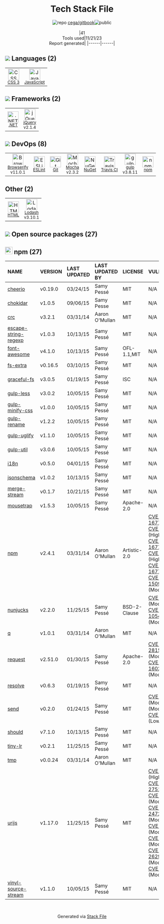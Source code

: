 <!--
--- Readme.md Snippet without images Start ---
## Tech Stack
cega/gitbook is built on the following main stack:
- [Mocha](http://mochajs.org/) – Javascript Testing Framework
- [gulp](http://gulpjs.com/) – JS Build Tools / JS Task Runners
- [Browserify](http://browserify.org/) – Front End Package Manager
- [.NET](http://www.microsoft.com/net/) – Frameworks (Full Stack)
- [jQuery](http://jquery.com/) – Javascript UI Libraries
- [JavaScript](https://developer.mozilla.org/en-US/docs/Web/JavaScript) – Languages
- [Lodash](https://lodash.com) – Javascript Utilities & Libraries
- [ESLint](http://eslint.org/) – Code Review
- [Travis CI](http://travis-ci.com/) – Continuous Integration

Full tech stack [here](/techstack.md)
--- Readme.md Snippet without images End ---

--- Readme.md Snippet with images Start ---
## Tech Stack
cega/gitbook is built on the following main stack:
- <img width='25' height='25' src='https://img.stackshare.io/service/832/mocha.png' alt='Mocha'/> [Mocha](http://mochajs.org/) – Javascript Testing Framework
- <img width='25' height='25' src='https://img.stackshare.io/service/844/iruTC031.png' alt='gulp'/> [gulp](http://gulpjs.com/) – JS Build Tools / JS Task Runners
- <img width='25' height='25' src='https://img.stackshare.io/service/849/9esmqty2.png' alt='Browserify'/> [Browserify](http://browserify.org/) – Front End Package Manager
- <img width='25' height='25' src='https://img.stackshare.io/service/1014/IoPy1dce_400x400.png' alt='.NET'/> [.NET](http://www.microsoft.com/net/) – Frameworks (Full Stack)
- <img width='25' height='25' src='https://img.stackshare.io/service/1021/lxEKmMnB_400x400.jpg' alt='jQuery'/> [jQuery](http://jquery.com/) – Javascript UI Libraries
- <img width='25' height='25' src='https://img.stackshare.io/service/1209/javascript.jpeg' alt='JavaScript'/> [JavaScript](https://developer.mozilla.org/en-US/docs/Web/JavaScript) – Languages
- <img width='25' height='25' src='https://img.stackshare.io/service/2438/lodash.png' alt='Lodash'/> [Lodash](https://lodash.com) – Javascript Utilities & Libraries
- <img width='25' height='25' src='https://img.stackshare.io/service/3337/Q4L7Jncy.jpg' alt='ESLint'/> [ESLint](http://eslint.org/) – Code Review
- <img width='25' height='25' src='https://img.stackshare.io/service/460/Lu6cGu0z_400x400.png' alt='Travis CI'/> [Travis CI](http://travis-ci.com/) – Continuous Integration

Full tech stack [here](/techstack.md)
--- Readme.md Snippet with images End ---
-->
<div align="center">

# Tech Stack File
![](https://img.stackshare.io/repo.svg "repo") [cega/gitbook](https://github.com/cega/gitbook)![](https://img.stackshare.io/public_badge.svg "public")
<br/><br/>
|41<br/>Tools used|11/21/23 <br/>Report generated|
|------|------|
</div>

## <img src='https://img.stackshare.io/languages.svg'/> Languages (2)
<table><tr>
  <td align='center'>
  <img width='36' height='36' src='https://img.stackshare.io/service/6727/css.png' alt='CSS 3'>
  <br>
  <sub><a href="https://developer.mozilla.org/en-US/docs/Web/CSS/CSS3">CSS 3</a></sub>
  <br>
  <sub></sub>
</td>

<td align='center'>
  <img width='36' height='36' src='https://img.stackshare.io/service/1209/javascript.jpeg' alt='JavaScript'>
  <br>
  <sub><a href="https://developer.mozilla.org/en-US/docs/Web/JavaScript">JavaScript</a></sub>
  <br>
  <sub></sub>
</td>

</tr>
</table>

## <img src='https://img.stackshare.io/frameworks.svg'/> Frameworks (2)
<table><tr>
  <td align='center'>
  <img width='36' height='36' src='https://img.stackshare.io/service/1014/IoPy1dce_400x400.png' alt='.NET'>
  <br>
  <sub><a href="http://www.microsoft.com/net/">.NET</a></sub>
  <br>
  <sub></sub>
</td>

<td align='center'>
  <img width='36' height='36' src='https://img.stackshare.io/service/1021/lxEKmMnB_400x400.jpg' alt='jQuery'>
  <br>
  <sub><a href="http://jquery.com/">jQuery</a></sub>
  <br>
  <sub>v2.1.4</sub>
</td>

</tr>
</table>

## <img src='https://img.stackshare.io/devops.svg'/> DevOps (8)
<table><tr>
  <td align='center'>
  <img width='36' height='36' src='https://img.stackshare.io/service/849/9esmqty2.png' alt='Browserify'>
  <br>
  <sub><a href="http://browserify.org/">Browserify</a></sub>
  <br>
  <sub>v11.0.1</sub>
</td>

<td align='center'>
  <img width='36' height='36' src='https://img.stackshare.io/service/3337/Q4L7Jncy.jpg' alt='ESLint'>
  <br>
  <sub><a href="http://eslint.org/">ESLint</a></sub>
  <br>
  <sub></sub>
</td>

<td align='center'>
  <img width='36' height='36' src='https://img.stackshare.io/service/1046/git.png' alt='Git'>
  <br>
  <sub><a href="http://git-scm.com/">Git</a></sub>
  <br>
  <sub></sub>
</td>

<td align='center'>
  <img width='36' height='36' src='https://img.stackshare.io/service/832/mocha.png' alt='Mocha'>
  <br>
  <sub><a href="http://mochajs.org/">Mocha</a></sub>
  <br>
  <sub>v2.3.2</sub>
</td>

<td align='center'>
  <img width='36' height='36' src='https://img.stackshare.io/service/2637/6I3oEOP4_400x400.jpg' alt='NuGet'>
  <br>
  <sub><a href="https://www.nuget.org/">NuGet</a></sub>
  <br>
  <sub></sub>
</td>

<td align='center'>
  <img width='36' height='36' src='https://img.stackshare.io/service/460/Lu6cGu0z_400x400.png' alt='Travis CI'>
  <br>
  <sub><a href="http://travis-ci.com/">Travis CI</a></sub>
  <br>
  <sub></sub>
</td>

<td align='center'>
  <img width='36' height='36' src='https://img.stackshare.io/service/844/iruTC031.png' alt='gulp'>
  <br>
  <sub><a href="http://gulpjs.com/">gulp</a></sub>
  <br>
  <sub>v3.8.11</sub>
</td>

<td align='center'>
  <img width='36' height='36' src='https://img.stackshare.io/service/1120/lejvzrnlpb308aftn31u.png' alt='npm'>
  <br>
  <sub><a href="https://www.npmjs.com/">npm</a></sub>
  <br>
  <sub></sub>
</td>

</tr>
</table>

## Other (2)
<table><tr>
  <td align='center'>
  <img width='36' height='36' src='https://img.stackshare.io/service/2270/no-img-open-source.png' alt='HTML'>
  <br>
  <sub><a href="http://">HTML</a></sub>
  <br>
  <sub></sub>
</td>

<td align='center'>
  <img width='36' height='36' src='https://img.stackshare.io/service/2438/lodash.png' alt='Lodash'>
  <br>
  <sub><a href="https://lodash.com">Lodash</a></sub>
  <br>
  <sub>v3.10.1</sub>
</td>

</tr>
</table>


## <img src='https://img.stackshare.io/group.svg' /> Open source packages (27)</h2>

## <img width='24' height='24' src='https://img.stackshare.io/service/1120/lejvzrnlpb308aftn31u.png'/> npm (27)

|NAME|VERSION|LAST UPDATED|LAST UPDATED BY|LICENSE|VULNERABILITIES|
|:------|:------|:------|:------|:------|:------|
|[cheerio](https://www.npmjs.com/cheerio)|v0.19.0|03/24/15|Samy Pessé |MIT|N/A|
|[chokidar](https://www.npmjs.com/chokidar)|v1.0.5|09/06/15|Samy Pesse |MIT|N/A|
|[crc](https://www.npmjs.com/crc)|v3.2.1|03/31/14|Aaron O'Mullan |MIT|N/A|
|[escape-string-regexp](https://www.npmjs.com/escape-string-regexp)|v1.0.3|10/13/15|Samy Pessé |MIT|N/A|
|[font-awesome](https://www.npmjs.com/font-awesome)|v4.1.0|10/13/15|Samy Pessé |OFL-1.1,MIT|N/A|
|[fs-extra](https://www.npmjs.com/fs-extra)|v0.16.5|03/10/15|Samy Pessé |MIT|N/A|
|[graceful-fs](https://www.npmjs.com/graceful-fs)|v3.0.5|01/19/15|Samy Pessé |ISC|N/A|
|[gulp-less](https://www.npmjs.com/gulp-less)|v3.0.2|10/05/15|Samy Pessé |MIT|N/A|
|[gulp-minify-css](https://www.npmjs.com/gulp-minify-css)|v1.0.0|10/05/15|Samy Pessé |MIT|N/A|
|[gulp-rename](https://www.npmjs.com/gulp-rename)|v1.2.2|10/05/15|Samy Pessé |MIT|N/A|
|[gulp-uglify](https://www.npmjs.com/gulp-uglify)|v1.1.0|10/05/15|Samy Pessé |MIT|N/A|
|[gulp-util](https://www.npmjs.com/gulp-util)|v3.0.6|10/05/15|Samy Pessé |MIT|N/A|
|[i18n](https://www.npmjs.com/i18n)|v0.5.0|04/01/15|Samy Pessé |MIT|N/A|
|[jsonschema](https://www.npmjs.com/jsonschema)|v1.0.2|10/13/15|Samy Pessé |MIT|N/A|
|[merge-stream](https://www.npmjs.com/merge-stream)|v0.1.7|10/21/15|Samy Pessé |MIT|N/A|
|[mousetrap](https://www.npmjs.com/mousetrap)|v1.5.3|10/05/15|Samy Pessé |Apache-2.0|N/A|
|[npm](https://www.npmjs.com/npm)|v2.4.1|03/31/14|Aaron O'Mullan |Artistic-2.0|[CVE-2019-16777](https://github.com/advisories/GHSA-4328-8hgf-7wjr) (High)<br/>[CVE-2018-7408](https://github.com/advisories/GHSA-ph34-pc88-72gc) (High)<br/>[CVE-2019-16775](https://github.com/advisories/GHSA-m6cx-g6qm-p2cx) (High)<br/>[CVE-2016-3956](https://github.com/advisories/GHSA-m5h6-hr3q-22h5) (High)<br/>[CVE-2019-16776](https://github.com/advisories/GHSA-x8qc-rrcw-4r46) (High)<br/>[CVE-2020-15095](https://github.com/advisories/GHSA-93f3-23rq-pjfp) (Moderate)|
|[nunjucks](https://www.npmjs.com/nunjucks)|v2.2.0|11/25/15|Samy Pessé |BSD-2-Clause|[CVE-2023-2142](https://github.com/advisories/GHSA-x77j-w7wf-fjmw) (Moderate)<br/>[CVE-2016-10547](https://github.com/advisories/GHSA-f7ph-p5rv-phw2) (Moderate)|
|[q](https://www.npmjs.com/q)|v1.0.1|03/31/14|Aaron O'Mullan |MIT|N/A|
|[request](https://www.npmjs.com/request)|v2.51.0|01/30/15|Samy Pessé |Apache-2.0|[CVE-2023-28155](https://github.com/advisories/GHSA-p8p7-x288-28g6) (Moderate)<br/>[CVE-2017-16026](https://github.com/advisories/GHSA-7xfp-9c55-5vqj) (Moderate)|
|[resolve](https://www.npmjs.com/resolve)|v0.6.3|01/19/15|Samy Pessé |MIT|N/A|
|[send](https://www.npmjs.com/send)|v0.2.0|01/24/15|Samy Pessé |MIT|[CVE-2015-8859](https://github.com/advisories/GHSA-jgqf-hwc5-hh37) (Moderate)<br/>[](https://github.com/advisories/GHSA-pgv6-jrvv-75jp) (Moderate)<br/>[CVE-2014-6394](https://github.com/advisories/GHSA-xwg4-93c6-3h42) (Low)|
|[should](https://www.npmjs.com/should)|v7.1.0|10/13/15|Samy Pessé |MIT|N/A|
|[tiny-lr](https://www.npmjs.com/tiny-lr)|v0.2.1|11/25/15|Samy Pessé |MIT|N/A|
|[tmp](https://www.npmjs.com/tmp)|v0.0.24|03/31/14|Aaron O'Mullan |MIT|N/A|
|[urijs](https://www.npmjs.com/urijs)|v1.17.0|11/25/15|Samy Pessé |MIT|[CVE-2022-1243](https://github.com/advisories/GHSA-3vjf-82ff-p4r3) (High)<br/>[CVE-2021-27516](https://github.com/advisories/GHSA-p6j9-7xhc-rhwp) (High)<br/>[CVE-2022-0868](https://github.com/advisories/GHSA-8h2f-7jc4-7m3m) (Moderate)<br/>[CVE-2022-24723](https://github.com/advisories/GHSA-gmv4-r438-p67f) (Moderate)<br/>[CVE-2022-0613](https://github.com/advisories/GHSA-gcv8-gh4r-25x6) (Moderate)<br/>[CVE-2021-3647](https://github.com/advisories/GHSA-89gv-h8wf-cg8r) (Moderate)<br/>[CVE-2020-26291](https://github.com/advisories/GHSA-3329-pjwv-fjpg) (Moderate)<br/>[CVE-2022-1233](https://github.com/advisories/GHSA-g694-m8vq-gv9h) (Moderate)|
|[vinyl-source-stream](https://www.npmjs.com/vinyl-source-stream)|v1.1.0|10/05/15|Samy Pessé |MIT|N/A|

<br/>
<div align='center'>

Generated via [Stack File](https://github.com/marketplace/stack-file)
